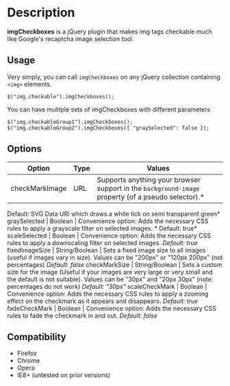 # Description
**imgCheckboxes** is a jQuery plugin that makes img tags checkable much like Google's recaptcha image selection tool.

## Usage

Very simply, you can call `imgCheckboxes` on any jQuery collection containing `<img>` elements.

    $("img.checkable").imgCheckboxes();

You can have mulitple sets of imgCheckboxes with different parameters

    $("img.checkableGroup1").imgCheckboxes();
    $("img.checkableGroup2").imgCheckboxes({ "graySelected": false });

## Options

Option | Type | Values
---|---|---
checkMarkImage | URL | Supports anything your browser support in the `background-image` property (of a pseudo selector).*
Default: SVG Data URI which draws a white tick on semi transparent green*
graySelected | Boolean | Convenience option: Adds the necessary CSS rules to apply a grayscale filter on selected images. *
Default: true*
scaleSelected | Boolean | Convenience option: Adds the necessary CSS rules to apply a downscaling filter on selected images.
*Default: true*
fixedImageSize | String/Boolean | Sets a fixed image size to all images (useful if images vary in size). Values can be "200px" or "120px 200px" (not percentages)
*Default: false*
checkMarkSize | String/Boolean | Sets a custom size for the image (Useful if your images are very large or very small and the default is not suitable). Values can be "30px" and "20px 30px" (note: percentages do not work)
*Default: "30px"*
scaleCheckMark | Boolean | Convenience option: Adds the necessary CSS rules to apply a zooming effect on the checkmark as it appears and disappears.
 *Default: true*
fadeCheckMark | Boolean | Convenience option: Adds the necessary CSS rules to fade the checkmark in and out.
*Default: false*

## Compatibility

- Firefox
- Chrome
- Opera
- IE8+ (untested on prior versions)